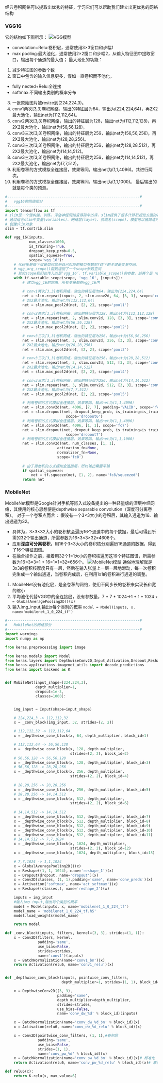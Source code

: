 经典卷积网络可以提取出优秀的特征，学习它们可以帮助我们建立出更优秀的网络结构
### VGG16
它的结构如下图所示：
![VGG模型](https://github.com/SZUZOUXu/Deep-Learning/blob/main/image/VGG%E6%A8%A1%E5%9E%8B.png)
- convolution+Relu:卷积层，通常使用3×3窗口和步幅1
- max pooling:最大池化，通常使用2×2窗口和步幅2，从输入特征图中提取窗口，输出每个通道的最大值；
最大池化的功能：
1. 减少特征图的参数个数
2. 窗口中包含的输入信息更多，假如一直卷积而不池化，
- fully nected+Relu:全连接
- softmax:不同输出类别的概率分布
3. 一张原始图片被resize到(224,224,3)。
4. conv1两次[3,3]卷积网络，输出的特征层为64，输出为(224,224,64)，再2X2最大池化，输出net为(112,112,64)。
5. conv2两次[3,3]卷积网络，输出的特征层为128，输出net为(112,112,128)，再2X2最大池化，输出net为(56,56,128)。
6. conv3三次[3,3]卷积网络，输出的特征层为256，输出net为(56,56,256)，再2X2最大池化，输出net为(28,28,256)。
7. conv3三次[3,3]卷积网络，输出的特征层为256，输出net为(28,28,512)，再2X2最大池化，输出net为(14,14,512)。
8. conv3三次[3,3]卷积网络，输出的特征层为256，输出net为(14,14,512)，再2X2最大池化，输出net为(7,7,512)。
9. 利用卷积的方式模拟全连接层，效果等同，输出net为(1,1,4096)。共进行两次。
10. 利用卷积的方式模拟全连接层，效果等同，输出net为(1,1,1000)。
最后输出的就是每个类的预测。

```Python
#-------------------------------------------------------------#
#   vgg16的网络部分
#-------------------------------------------------------------#
import tensorflow as tf
# slim是一个使构建，训练，评估神经网络变得简单的库，slim提供了很多计算机视觉方面的著名模型（VGG, AlexNet等）；
# 通过组合slim中变量(variables)、网络层(layer)、前缀名(scope)，模型可以被简洁的定义。
# 创建slim对象
slim = tf.contrib.slim

def vgg_16(inputs,
           num_classes=1000,
           is_training=True,
           dropout_keep_prob=0.5,
           spatial_squeeze=True,
           scope='vgg_16'):
    # 代码里是每个层是如何拿到自己对应的模型参数呢?这个的关键是变量空间。
    # vgg_arg_scope()函数返回了一个scope参数空间
    # 其实scope我们也传入的是’vgg_16’，tf.variable_scope()的参数，前两个是 name_or_scope , default_name。默认名称是当name_or_scope为空时，使用的名称。
    with tf.variable_scope(scope, 'vgg_16', [inputs]):
        # 建立vgg_16的网络，所有变量都在vgg_16内

        # conv1两次[3,3]卷积网络，输出的特征层为64，输出为(224,224,64)
        net = slim.repeat(inputs, 2, slim.conv2d, 64, [3, 3], scope='conv1')
        # 2X2最大池化，输出net为(112,112,64)
        net = slim.max_pool2d(net, [2, 2], scope='pool1')

        # conv2两次[3,3]卷积网络，输出的特征层为128，输出net为(112,112,128)
        net = slim.repeat(net, 2, slim.conv2d, 128, [3, 3], scope='conv2')
        # 2X2最大池化，输出net为(56,56,128)
        net = slim.max_pool2d(net, [2, 2], scope='pool2')

        # conv3三次[3,3]卷积网络，输出的特征层为256，输出net为(56,56,256)
        net = slim.repeat(net, 3, slim.conv2d, 256, [3, 3], scope='conv3')
        # 2X2最大池化，输出net为(28,28,256)
        net = slim.max_pool2d(net, [2, 2], scope='pool3')

        # conv3三次[3,3]卷积网络，输出的特征层为256，输出net为(28,28,512)
        net = slim.repeat(net, 3, slim.conv2d, 512, [3, 3], scope='conv4')
        # 2X2最大池化，输出net为(14,14,512)
        net = slim.max_pool2d(net, [2, 2], scope='pool4')

        # conv3三次[3,3]卷积网络，输出的特征层为256，输出net为(14,14,512)
        net = slim.repeat(net, 3, slim.conv2d, 512, [3, 3], scope='conv5')
        # 2X2最大池化，输出net为(7,7,512)
        net = slim.max_pool2d(net, [2, 2], scope='pool5')

        # 利用卷积的方式模拟全连接层，效果等同，输出net为(1,1,4096)
        net = slim.conv2d(net, 4096, [7, 7], padding='VALID', scope='fc6')
        net = slim.dropout(net, dropout_keep_prob, is_training=is_training,
                            scope='dropout6')
        # 利用卷积的方式模拟全连接层，效果等同，输出net为(1,1,4096)
        net = slim.conv2d(net, 4096, [1, 1], scope='fc7')
        net = slim.dropout(net, dropout_keep_prob, is_training=is_training,
                            scope='dropout7')
        # 利用卷积的方式模拟全连接层，效果等同，输出net为(1,1,1000)
        net = slim.conv2d(net, num_classes, [1, 1],
                        activation_fn=None,
                        normalizer_fn=None,
                        scope='fc8')
        
        # 由于用卷积的方式模拟全连接层，所以输出需要平铺
        if spatial_squeeze:
            net = tf.squeeze(net, [1, 2], name='fc8/squeezed')
        return net

```
### MobileNet
MobileNet模型是Google针对手机等嵌入式设备提出的一种轻量级的深层神经网络，其使用的核心思想便是depthwise separable convolution（深度可分离卷积）。
对于一个卷积点而言：
假设有一个3×3大小的卷积层，其输入通道为16、输出通道为32。
- 具体为，3×3×32大小的卷积核会遍历16个通道中的每个数据，最后可得到所需的32个输出通道，所需参数为16×3×3×32=4608个。
- 应用**深度可分离卷积**，用16个3×3大小的卷积核分别遍历16通道的数据，得到了16个特征图谱。
- 在融合操作之前，接着用32个1×1大小的卷积核遍历这16个特征图谱，所需参数为16×3×3×1 + 16×1×1×32=656个。
![MobileNet模型](https://github.com/SZUZOUXu/Deep-Learning/blob/main/image/MobileNet%E6%A8%A1%E5%9E%8B.png)
通俗地理解就是3x3的卷积核厚度只有一层，然后在输入张量上一层一层地滑动，每一次卷积完生成一个输出通道，当卷积完成后，在利用1x1的卷积进行通道的调整。
1. MobileNet没有池化层，是全卷积的网络，使用不同步长的卷积来实现长和宽的缩小
2. 平均池化代替VGG中的全连接层，没有参数量，7 * 7 * 1024->1 * 1 * 1024
`x = GlobalAveragePooling2D()(x)`
3.  输入img_input,输出x每个类别的概率
`model = Model(inputs, x, name='mobilenet_1_0_224_tf')`


```Python
#-------------------------------------------------------------#
#   MobileNet的网络部分
#-------------------------------------------------------------#
import warnings
import numpy as np

from keras.preprocessing import image

from keras.models import Model
from keras.layers import DepthwiseConv2D,Input,Activation,Dropout,Reshape,BatchNormalization,GlobalAveragePooling2D,GlobalMaxPooling2D,Conv2D
from keras.applications.imagenet_utils import decode_predictions
from keras import backend as K


def MobileNet(input_shape=[224,224,3],
              depth_multiplier=1,
              dropout=1e-3,
              classes=1000):


    img_input = Input(shape=input_shape)

    # 224,224,3 -> 112,112,32
    x = _conv_block(img_input, 32, strides=(2, 2))

    # 112,112,32 -> 112,112,64
    x = _depthwise_conv_block(x, 64, depth_multiplier, block_id=1)

    # 112,112,64 -> 56,56,128
    x = _depthwise_conv_block(x, 128, depth_multiplier,
                              strides=(2, 2), block_id=2)
    # 56,56,128 -> 56,56,128
    x = _depthwise_conv_block(x, 128, depth_multiplier, block_id=3)
    # 56,56,128 -> 28,28,256
    x = _depthwise_conv_block(x, 256, depth_multiplier,
                              strides=(2, 2), block_id=4)
    
    # 28,28,256 -> 28,28,256
    x = _depthwise_conv_block(x, 256, depth_multiplier, block_id=5)
    # 28,28,256 -> 14,14,512
    x = _depthwise_conv_block(x, 512, depth_multiplier,
                              strides=(2, 2), block_id=6)
    
    # 14,14,512 -> 14,14,512
    x = _depthwise_conv_block(x, 512, depth_multiplier, block_id=7)
    x = _depthwise_conv_block(x, 512, depth_multiplier, block_id=8)
    x = _depthwise_conv_block(x, 512, depth_multiplier, block_id=9)
    x = _depthwise_conv_block(x, 512, depth_multiplier, block_id=10)
    x = _depthwise_conv_block(x, 512, depth_multiplier, block_id=11)
    # 14,14,512 -> 7,7,1024
    x = _depthwise_conv_block(x, 1024, depth_multiplier,
                              strides=(2, 2), block_id=12)
    x = _depthwise_conv_block(x, 1024, depth_multiplier, block_id=13)

    # 7,7,1024 -> 1,1,1024
    x = GlobalAveragePooling2D()(x)
    x = Reshape((1, 1, 1024), name='reshape_1')(x)
    x = Dropout(dropout, name='dropout')(x)
    x = Conv2D(classes, (1, 1),padding='same', name='conv_preds')(x)
    x = Activation('softmax', name='act_softmax')(x)
    x = Reshape((classes,), name='reshape_2')(x)

    inputs = img_input
    #输入img_input,输出每个类别的概率
    model = Model(inputs, x, name='mobilenet_1_0_224_tf')
    model_name = 'mobilenet_1_0_224_tf.h5'
    model.load_weights(model_name)

    return model

def _conv_block(inputs, filters, kernel=(3, 3), strides=(1, 1)):
    x = Conv2D(filters, kernel,
               padding='same',
               use_bias=False,
               strides=strides,
               name='conv1')(inputs)
    x = BatchNormalization(name='conv1_bn')(x)
    return Activation(relu6, name='conv1_relu')(x)


def _depthwise_conv_block(inputs, pointwise_conv_filters,
                          depth_multiplier=1, strides=(1, 1), block_id=1):

    x = DepthwiseConv2D((3, 3),
                        padding='same',
                        depth_multiplier=depth_multiplier,
                        strides=strides,
                        use_bias=False,
                        name='conv_dw_%d' % block_id)(inputs)

    x = BatchNormalization(name='conv_dw_%d_bn' % block_id)(x)
    x = Activation(relu6, name='conv_dw_%d_relu' % block_id)(x)

    x = Conv2D(pointwise_conv_filters, (1, 1),#卷积层
               padding='same',
               use_bias=False,
               strides=(1, 1),
               name='conv_pw_%d' % block_id)(x)
    x = BatchNormalization(name='conv_pw_%d_bn' % block_id)(x)# 标准化
    return Activation(relu6, name='conv_pw_%d_relu' % block_id)(x)# 激活函数

def relu6(x):
    return K.relu(x, max_value=6)

```
